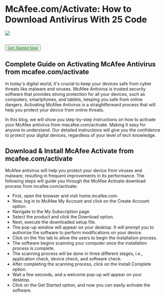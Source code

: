 # McAfee.com/Activate: How to Download Antivirus With 25 Code
<img src="[Mcafee activate.jpg](https://www.google.com/url?sa=i&url=https%3A%2F%2Fwww.linkedin.com%2Fpulse%2Fmcafeecomactivate-enter-product-key-activate-mcafee-jolly-joseph&psig=AOvVaw3SHqsutazBale7NBssVlaG&ust=1732686866467000&source=images&cd=vfe&opi=89978449&ved=0CBQQjRxqFwoTCIiel92n-YkDFQAAAAAdAAAAABAE)">

## <button><a href="https://www.mcafee.com/consumer/en-in/ipz/r2d/flows/retailredemption.html" style="color:green; align:center;">Get Started Now</a></button>

## Complete Guide on Activating McAfee Antivirus from mcafee.com/activate
In today's digital world, it's crucial to keep your devices safe from cyber threats like malware and viruses. McAfee Antivirus is trusted security software that provides strong protection for all your devices, such as computers, smartphones, and tablets, keeping you safe from online dangers. Activating McAfee Antivirus is a straightforward process that will help you protect your device from online threats. 

In this blog, we will show you step-by-step instructions on how to activate your McAfee antivirus from macafee.com/activate. Making it easy for anyone to understand. Our detailed instructions will give you the confidence to protect your digital devices, regardless of your level of tech knowledge. 

## Download & Install McAfee Activate from mcafee.com/activate 
McAfee antivirus will help you protect your device from viruses and malware, resulting in frequent improvements in its performance. The following steps will guide you through the McAfee Activate download process from mcafee.com/activate:

<ul><li>First, open the browser and visit home.mcafee.com.</li>
<li>Now, log in to McAfee My Account and click on the Create Account option.</li>
<li>Navigate to the My Subscription page.</li>
<li>Select the product and click the Download option.</li>
<li>Next, execute the downloaded setup file.</li>
<li>The pop-up window will appear on your desktop. It will prompt you to authorize the software to perform modifications on your device.</li>
<li>Click on the Yes tab to allow the users to begin the installation process.</li>
<li>The software begins scanning your computer once the installation process is complete.</li>
<li>The scanning process will be done in three different stages, i.e., application check, device check, and software check.</li>
<li>After completing the scanning process, click on the Install Complete option.</li>
<li>Wait a few seconds, and a welcome pop-up will appear on your desktop.</li>
<li>Click on the Get Started option, and now you can easily activate the software.</li></ul>


